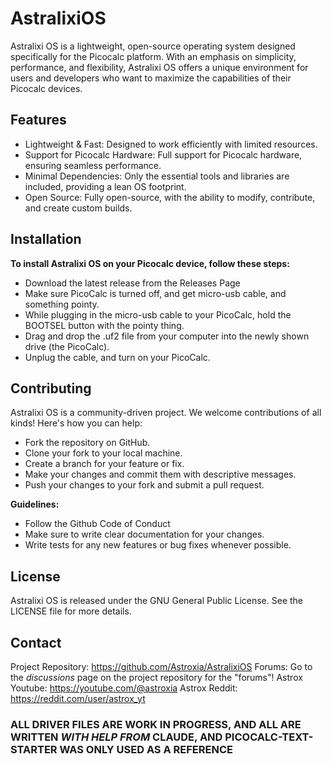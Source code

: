 # AstralixiOS

Astralixi OS is a lightweight, open-source operating system designed specifically for the Picocalc platform. With an emphasis on simplicity, performance, and flexibility, Astralixi OS offers a unique environment for users and developers who want to maximize the capabilities of their Picocalc devices.

## Features
- Lightweight & Fast: Designed to work efficiently with limited resources.
- Support for Picocalc Hardware: Full support for Picocalc hardware, ensuring seamless performance.
- Minimal Dependencies: Only the essential tools and libraries are included, providing a lean OS footprint.
- Open Source: Fully open-source, with the ability to modify, contribute, and create custom builds.

## Installation

**To install Astralixi OS on your Picocalc device, follow these steps:**
- Download the latest release from the Releases Page
- Make sure PicoCalc is turned off, and get micro-usb cable, and something pointy.
- While plugging in the micro-usb cable to your PicoCalc, hold the BOOTSEL button with the pointy thing.
- Drag and drop the .uf2 file from your computer into the newly shown drive (the PicoCalc).
- Unplug the cable, and turn on your PicoCalc.

## Contributing
Astralixi OS is a community-driven project. We welcome contributions of all kinds! Here's how you can help:
- Fork the repository on GitHub.
- Clone your fork to your local machine.
- Create a branch for your feature or fix.
- Make your changes and commit them with descriptive messages.
- Push your changes to your fork and submit a pull request.

**Guidelines:**
- Follow the Github Code of Conduct
- Make sure to write clear documentation for your changes.
- Write tests for any new features or bug fixes whenever possible.

## License
Astralixi OS is released under the GNU General Public License. See the LICENSE file for more details.

## Contact
Project Repository: https://github.com/Astroxia/AstralixiOS
Forums: Go to the *discussions* page on the project repository for the "forums"!
Astrox Youtube: https://youtube.com/@astroxia
Astrox Reddit: https://reddit.com/user/astrox_yt

### ALL DRIVER FILES ARE WORK IN PROGRESS, AND ALL ARE WRITTEN *WITH HELP FROM* CLAUDE, AND PICOCALC-TEXT-STARTER WAS ONLY USED AS A REFERENCE
